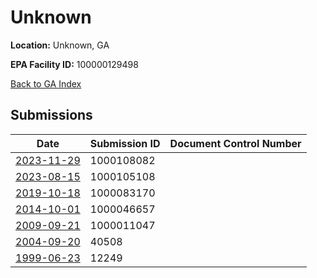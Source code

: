 # Unknown

**Location:** Unknown, GA

**EPA Facility ID:** 100000129498

[Back to GA Index](../../index.md)

## Submissions

| Date | Submission ID | Document Control Number |
|------|--------------|-------------------------|
| [2023-11-29](submissions/1000108082.md) | 1000108082 |  |
| [2023-08-15](submissions/1000105108.md) | 1000105108 |  |
| [2019-10-18](submissions/1000083170.md) | 1000083170 |  |
| [2014-10-01](submissions/1000046657.md) | 1000046657 |  |
| [2009-09-21](submissions/1000011047.md) | 1000011047 |  |
| [2004-09-20](submissions/40508.md) | 40508 |  |
| [1999-06-23](submissions/12249.md) | 12249 |  |
